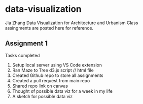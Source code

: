 # data-visualization
Jia Zhang Data Visualization for Architecture and Urbanism
Class assingments are posted here for reference.
## Assignment 1

Tasks completed
1. Setup local server using VS Code extension
2. Ran Maze to Tree d3.js script // html file
3. Created Github repo to store all assignments
4. Created a pull request from main repo
5. Shared repo link on canvas
6. Thought of possible data viz for a week in my life
7. A sketch for possible data viz
